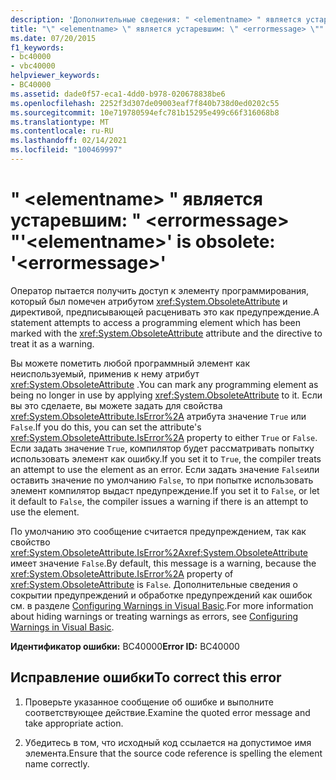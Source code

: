 ```yaml
---
description: 'Дополнительные сведения: " <elementname> " является устаревшим: " <errormessage> "'
title: "\" <elementname> \" является устаревшим: \" <errormessage> \""
ms.date: 07/20/2015
f1_keywords:
- bc40000
- vbc40000
helpviewer_keywords:
- BC40000
ms.assetid: dade0f57-eca1-4dd0-b978-020678838be6
ms.openlocfilehash: 2252f3d307de09003eaf7f840b738d0ed0202c55
ms.sourcegitcommit: 10e719780594efc781b15295e499c66f316068b8
ms.translationtype: MT
ms.contentlocale: ru-RU
ms.lasthandoff: 02/14/2021
ms.locfileid: "100469997"
---
```

# <a name="elementname-is-obsolete-errormessage"></a><span data-ttu-id="28f38-103">" \<elementname> " является устаревшим: " \<errormessage> "</span><span class="sxs-lookup"><span data-stu-id="28f38-103">'\<elementname>' is obsolete: '\<errormessage>'</span></span>

<span data-ttu-id="28f38-104">Оператор пытается получить доступ к элементу программирования, который был помечен атрибутом <xref:System.ObsoleteAttribute> и директивой, предписывающей расценивать это как предупреждение.</span><span class="sxs-lookup"><span data-stu-id="28f38-104">A statement attempts to access a programming element which has been marked with the <xref:System.ObsoleteAttribute> attribute and the directive to treat it as a warning.</span></span>  
  
 <span data-ttu-id="28f38-105">Вы можете пометить любой программный элемент как неиспользуемый, применив к нему атрибут <xref:System.ObsoleteAttribute> .</span><span class="sxs-lookup"><span data-stu-id="28f38-105">You can mark any programming element as being no longer in use by applying <xref:System.ObsoleteAttribute> to it.</span></span> <span data-ttu-id="28f38-106">Если вы это сделаете, вы можете задать для свойства <xref:System.ObsoleteAttribute.IsError%2A> атрибута значение `True` или `False`.</span><span class="sxs-lookup"><span data-stu-id="28f38-106">If you do this, you can set the attribute's <xref:System.ObsoleteAttribute.IsError%2A> property to either `True` or `False`.</span></span> <span data-ttu-id="28f38-107">Если задать значение `True`, компилятор будет рассматривать попытку использовать элемент как ошибку.</span><span class="sxs-lookup"><span data-stu-id="28f38-107">If you set it to `True`, the compiler treats an attempt to use the element as an error.</span></span> <span data-ttu-id="28f38-108">Если задать значение `False`или оставить значение по умолчанию `False`, то при попытке использовать элемент компилятор выдаст предупреждение.</span><span class="sxs-lookup"><span data-stu-id="28f38-108">If you set it to `False`, or let it default to `False`, the compiler issues a warning if there is an attempt to use the element.</span></span>  
  
 <span data-ttu-id="28f38-109">По умолчанию это сообщение считается предупреждением, так как свойство <xref:System.ObsoleteAttribute.IsError%2A><xref:System.ObsoleteAttribute> имеет значение `False`.</span><span class="sxs-lookup"><span data-stu-id="28f38-109">By default, this message is a warning, because the <xref:System.ObsoleteAttribute.IsError%2A> property of <xref:System.ObsoleteAttribute> is `False`.</span></span> <span data-ttu-id="28f38-110">Дополнительные сведения о сокрытии предупреждений и обработке предупреждений как ошибок см. в разделе [Configuring Warnings in Visual Basic](/visualstudio/ide/configuring-warnings-in-visual-basic).</span><span class="sxs-lookup"><span data-stu-id="28f38-110">For more information about hiding warnings or treating warnings as errors, see [Configuring Warnings in Visual Basic](/visualstudio/ide/configuring-warnings-in-visual-basic).</span></span>  
  
 <span data-ttu-id="28f38-111">**Идентификатор ошибки:** BC40000</span><span class="sxs-lookup"><span data-stu-id="28f38-111">**Error ID:** BC40000</span></span>  
  
## <a name="to-correct-this-error"></a><span data-ttu-id="28f38-112">Исправление ошибки</span><span class="sxs-lookup"><span data-stu-id="28f38-112">To correct this error</span></span>  
  
1. <span data-ttu-id="28f38-113">Проверьте указанное сообщение об ошибке и выполните соответствующее действие.</span><span class="sxs-lookup"><span data-stu-id="28f38-113">Examine the quoted error message and take appropriate action.</span></span>  
  
2. <span data-ttu-id="28f38-114">Убедитесь в том, что исходный код ссылается на допустимое имя элемента.</span><span class="sxs-lookup"><span data-stu-id="28f38-114">Ensure that the source code reference is spelling the element name correctly.</span></span>
